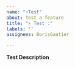 ```yaml
---
name: "⚡Test"
about: Test a feature
title: "⚡ Test :"
labels: ''
assignees: BorisGautier

---
```


**Test Description**

